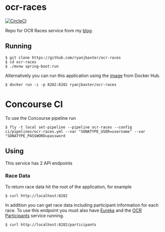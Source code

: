 # ocr-races
[![CircleCI](https://circleci.com/gh/ryanjbaxter/ocr-races.svg?style=svg)](https://circleci.com/gh/ryanjbaxter/ocr-races)

Repo for OCR Races service from my [blog](http://ryanjbaxter.com).

## Running

```
$ git clone https://github.com/ryanjbaxter/ocr-races
$ cd ocr-races
$ ./mvnw spring-boot:run
```

Alternatively you can run this application using the [image](https://hub.docker.com/r/ryanjbaxter/ocr-races/) from Docker Hub.

```
$ docker run -i -p 8282:8282 ryanjbaxter/ocr-races
```

# Concourse CI

To use the Concourse pipeline run

`$ fly -t local set-pipeline --pipeline ocr-races --config ci/pipelines/ocr-races.yml --var "SONATYPE_USER=username" --var "SONATYPE_PASSWORD=password`


## Using
This service has 2 API endpoints

### Race Data
To return race data hit the root of the application, for example

```
$ curl http://localhost:8282
```

In addition you can get race data including participant information for each race.  To use this endpoint you must also have
[Eureka](https://github.com/ryanjbaxter/ocr-eureka) and the [OCR Participants](https://github.com/ryanjbaxter/ocr-participants)
service running.

```
$ curl http://localhost:8282/participants
```
